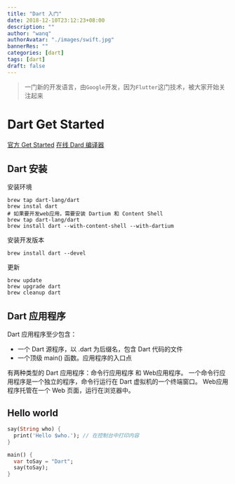```yaml
---
title: "Dart 入门"
date: 2018-12-10T23:12:23+08:00
description: ""
author: "wanq"
authorAvatar: "./images/swift.jpg"
bannerRes: ""
categories: [dart]
tags: [dart]
draft: false
---
```

> 一门新的开发语言，由`Google`开发，因为`Flutter`这门技术，被大家开始关注起来

# Dart Get Started

[官方 Get Started](https://www.dartlang.org/)
[在线 Dard 编译器](https://dartpad.dartlang.org/)
<!--more-->

## Dart 安装

安装环境
```shell
brew tap dart-lang/dart
brew instal dart
# 如果要开发web应用，需要安装 Dartium 和 Content Shell
brew tap dart-lang/dart
brew install dart --with-content-shell --with-dartium
```

安装开发版本
```shell
brew install dart --devel
```

更新
```shell
brew update
brew upgrade dart
brew cleanup dart
```

## Dart 应用程序

Dart 应用程序至少包含：
* 一个 Dart 源程序，以 .dart 为后缀名，包含 Dart 代码的文件
* 一个顶级 main() 函数。应用程序的入口点

有两种类型的 Dart 应用程序：命令行应用程序 和 Web应用程序。
一个命令行应用程序是一个独立的程序，命令行运行在 Dart 虚拟机的一个终端窗口。
Web应用程序托管在一个 Web 页面，运行在浏览器中。

## Hello world

```Dart
say(String who) {
  print('Hello $who.'); // 在控制台中打印内容
}

main() {
  var toSay = "Dart";
  say(toSay);
}
```